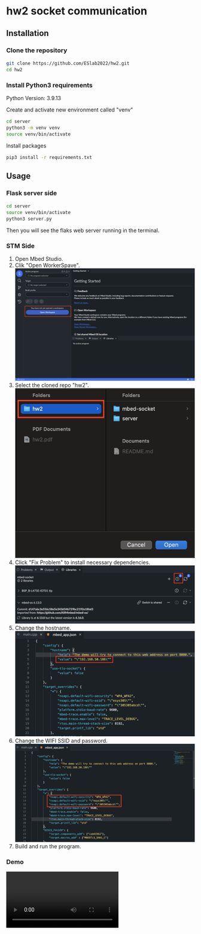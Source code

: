 # hw2 socket communication

## Installation

### Clone the repository

```bash
git clone https://github.com/ESlab2022/hw2.git
cd hw2
```

### Install Python3 requirements

Python Version: 3.9.13

Create and activate new environment called "venv"

```bash
cd server
python3 -m venv venv
source venv/bin/activate
```

Install packages

```bash
pip3 install -r requirements.txt
```

## Usage

### Flask server side

```bash
cd server
source venv/bin/activate
python3 server.py
```

Then you will see the flaks web server running in the terminal.

### STM Side

1. Open Mbed Studio.
2. Clik "Open WorkerSpave".
   <img src="docs/open_workspace.png" >
3. Select the cloned repo "hw2".
   <img src="docs/select_repo.png" >
4. Click "Fix Problem" to install necessary dependencies.
   <img src="docs/click_fix_problem.png" >
5. Change the hostname.
   <img src="docs/change_hostname.png" >
6. Change the WIFI SSID and password.
   <img src="docs/change_wifi_identities.png" >
7. Build and run the program.

### Demo

<video src="/Users/madmax/Mbed Programs/hw2/docs/full_demo.mp4"></video>
